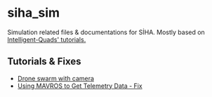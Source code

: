 # siha_sim
Simulation related files &amp; documentations for SİHA. Mostly based on [Intelligent-Quads' tutorials.](https://github.com/Intelligent-Quads/iq_tutorials)

## Tutorials & Fixes
* [Drone swarm with camera](https://github.com/3b83/siha_sim/blob/main/swarm_with_cam.md)
* [Using MAVROS to Get Telemetry Data - Fix](https://github.com/3b83/siha_sim/blob/main/mavros_fix.md)
